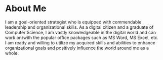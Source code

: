 # About Me
I am a goal-oriented strategist who is equipped with commendable leadership and organizational skills. 
As a digital citizen and a graduate of Computer Science, 
I am vastly knowledgeable in the digital world and can work on/with the popular office packages such as MS Word,
MS Excel, etc. I am ready and willing to utilize my acquired skills and abilities to enhance organizational goals and positively influence the world around me as a whole.
